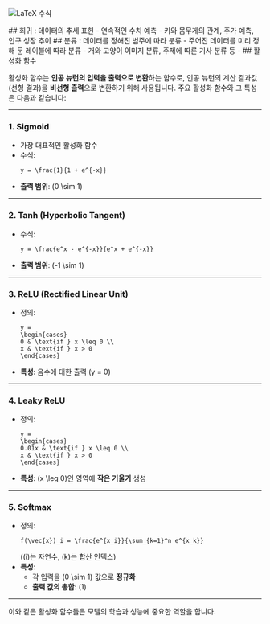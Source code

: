 <p>
  <img src="https://latex.codecogs.com/png.latex?y%20%3D%20%5Cfrac%7B1%7D%7B1%20%2B%20e%5E%7B-x%7D%7D" alt="LaTeX 수식">
</p>
## 회귀 : 데이터의 추세 표현  
- 연속적인 수치 예측
- 키와 몸무게의 관계, 주가 예측, 인구 성장 추이  
## 분류 : 데이터를 정해진 범주에 따라 분류  
- 주어진 데이터를 미리 정해 둔 레이블에 따라 분류
- 개와 고양이 이미지 분류, 주제에 따른 기사 분류 등
- 
## 활성화 함수

활성화 함수는 **인공 뉴런의 입력을 출력으로 변환**하는 함수로, 인공 뉴런의 계산 결과값(선형 결과)을 **비선형 출력**으로 변환하기 위해 사용됩니다. 주요 활성화 함수와 그 특성은 다음과 같습니다:

---

### 1. **Sigmoid**
- 가장 대표적인 활성화 함수
- 수식:  
  ```katex
  y = \frac{1}{1 + e^{-x}}
  ```
- **출력 범위**: \(0 \sim 1\)

---

### 2. **Tanh (Hyperbolic Tangent)**
- 수식:  
  ```katex
  y = \frac{e^x - e^{-x}}{e^x + e^{-x}}
  ```
- **출력 범위**: \(-1 \sim 1\)

---

### 3. **ReLU (Rectified Linear Unit)**
- 정의:  
  ```katex
  y = 
  \begin{cases} 
  0 & \text{if } x \leq 0 \\ 
  x & \text{if } x > 0 
  \end{cases}
  ```
- **특성**: 음수에 대한 출력 \(y = 0\)

---

### 4. **Leaky ReLU**
- 정의:  
  ```katex
  y = 
  \begin{cases} 
  0.01x & \text{if } x \leq 0 \\ 
  x & \text{if } x > 0 
  \end{cases}
  ```
- **특성**: \(x \leq 0\)인 영역에 **작은 기울기** 생성

---

### 5. **Softmax**
- 정의:  
  ```katex
  f(\vec{x})_i = \frac{e^{x_i}}{\sum_{k=1}^n e^{x_k}}
  ```
  (\(i\)는 자연수, \(k\)는 합산 인덱스)
- **특성**:  
  - 각 입력을 \(0 \sim 1\) 값으로 **정규화**  
  - **출력 값의 총합**: \(1\)

---

이와 같은 활성화 함수들은 모델의 학습과 성능에 중요한 역할을 합니다.

